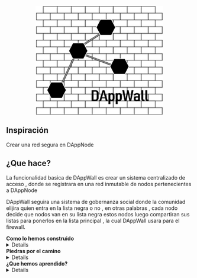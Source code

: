 <p align="center">
<img align="center" src="DAppWall.png" width="345" height="294">
</p>
<h2> Inspiración </h2>

<p>Crear una red segura en DAppNode</p>

  <h2> ¿Que hace? </h2>
  
<p>
La funcionalidad basica de DAppWall es crear un sistema centralizado de acceso , donde se registrara en una red inmutable de nodos pertenecientes a DAppNode 

DAppWall seguira una sistema de gobernanza social donde la comunidad elijira quien entra en la lista negra o no , en otras palabras , cada nodo decide que nodos van en su lista negra estos nodos luego compartiran sus listas para ponerlos en la lista principal , la cual DAppWall usara para el firewall. 
</p>


<summary>
  <b> Como lo hemos construido </b>
</summary>
<details>
<p>
 Nuestro objetico es construir el front end con react , el back end con ip tables (smartcontracts) y por ultimo connectarlo a DAppNode , siendo parte de un Aragon DAO.
</p>
</details>
<summary>
  <b> Piedras por el camino </b>
</summary>
<details>
<p>
Crear el DAO a resultado más complejo de lo pensado previamente , escribir los contractos tambien a nos ha causado problemas debido a la complejidad de las reglas elejidas.
 </p>
</details>
<summary>
  <b> ¿Que hemos aprendido? </b>
</summary>
<details>
<p>
Como usar Aragon y como mandar paquetes a DAppNode
</p>
</details>
